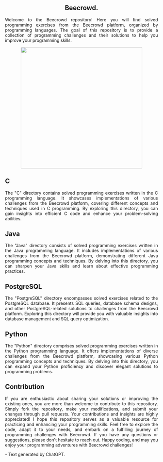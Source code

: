 <section>
    <h1 align="center">Beecrowd.</h1>
    <p align="justify">Welcome to the Beecrowd repository! Here you will find solved programming exercises from the Beecrowd platform, organized by programming languages. The goal of this repository is to provide a collection of programming challenges and their solutions to help you improve your programming skills.</p>
  <div align="center">
    <img width=400hr src="https://github.com/MyNameIsGustavo/Beecrowd/assets/87160095/df368c0c-c01c-45a0-8428-e15d428404ce">
  </div>
</section>

<section>
    <h2>C</h2>
    <p align="justify">The "C" directory contains solved programming exercises written in the C programming language. It showcases implementations of various challenges from the Beecrowd platform, covering different concepts and techniques used in C programming. By exploring this directory, you can gain insights into efficient C code and enhance your problem-solving abilities.</p>
</section>

<section>
    <h2>Java</h2>
    <p align="justify">The "Java" directory consists of solved programming exercises written in the Java programming language. It includes implementations of various challenges from the Beecrowd platform, demonstrating different Java programming concepts and techniques. By delving into this directory, you can sharpen your Java skills and learn about effective programming practices.</p>
</section>

<section>
    <h2>PostgreSQL</h2>
    <p align="justify">The "PostgreSQL" directory encompasses solved exercises related to the PostgreSQL database. It presents SQL queries, database schema designs, and other PostgreSQL-related solutions to challenges from the Beecrowd platform. Exploring this directory will provide you with valuable insights into database management and SQL query optimization.</p>
</section>

<section>
    <h2>Python</h2>
    <p align="justify">The "Python" directory comprises solved programming exercises written in the Python programming language. It offers implementations of diverse challenges from the Beecrowd platform, showcasing various Python programming concepts and techniques. By delving into this directory, you can expand your Python proficiency and discover elegant solutions to programming problems.</p>
</section>

<section>
    <h2>Contribution</h2>
    <p align="justify">If you are enthusiastic about sharing your solutions or improving the existing ones, you are more than welcome to contribute to this repository. Simply fork the repository, make your modifications, and submit your changes through      pull requests. Your contributions and insights are highly appreciated!
  I hope this repository serves as a valuable resource for practicing and enhancing your programming skills. Feel free to explore the code, adapt it to your needs, and embark on a fulfilling journey of programming challenges with Beecrowd. If you have       any questions or suggestions, please don't hesitate to reach out.
  Happy coding, and may you enjoy your programming adventures with Beecrowd challenges!</p>
   <p>- Text generated by ChatGPT.</p>
</section>




